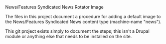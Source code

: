 News/Features Syndicated News Rotator Image

The files in this project document a procedure for adding a default image to the News/Features Syndicated News content type (machine-name "news").

This git project exists simply to document the steps; this isn't a Drupal module or anything else that needs to be installed on the site.

